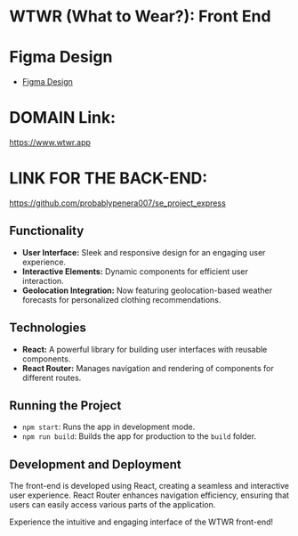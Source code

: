 # WTWR (What to Wear?): Front End

# Figma Design
- [Figma Design](https://www.figma.com/file/DTojSwldenF9UPKQZd6RRb/Sprint-10%3A-WTWR)

# DOMAIN Link:
https://www.wtwr.app 

# LINK FOR THE BACK-END:
https://github.com/probablypenera007/se_project_express

## Functionality
- **User Interface:** Sleek and responsive design for an engaging user experience.
- **Interactive Elements:** Dynamic components for efficient user interaction.
- **Geolocation Integration:** Now featuring geolocation-based weather forecasts for personalized clothing recommendations.

## Technologies
- **React:** A powerful library for building user interfaces with reusable components.
- **React Router:** Manages navigation and rendering of components for different routes.

## Running the Project
- `npm start`: Runs the app in development mode.
- `npm run build`: Builds the app for production to the `build` folder.

## Development and Deployment
The front-end is developed using React, creating a seamless and interactive user experience. React Router enhances navigation efficiency, ensuring that users can easily access various parts of the application.

Experience the intuitive and engaging interface of the WTWR front-end!
